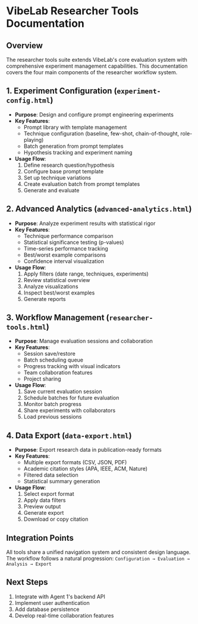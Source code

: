 # VibeLab Researcher Tools Documentation

## Overview
The researcher tools suite extends VibeLab's core evaluation system with comprehensive experiment management capabilities. This documentation covers the four main components of the researcher workflow system.

## 1. Experiment Configuration (`experiment-config.html`)
- **Purpose**: Design and configure prompt engineering experiments
- **Key Features**:
  - Prompt library with template management
  - Technique configuration (baseline, few-shot, chain-of-thought, role-playing)
  - Batch generation from prompt templates
  - Hypothesis tracking and experiment naming
- **Usage Flow**:
  1. Define research question/hypothesis
  2. Configure base prompt template
  3. Set up technique variations
  4. Create evaluation batch from prompt templates
  5. Generate and evaluate

## 2. Advanced Analytics (`advanced-analytics.html`)
- **Purpose**: Analyze experiment results with statistical rigor
- **Key Features**:
  - Technique performance comparison
  - Statistical significance testing (p-values)
  - Time-series performance tracking
  - Best/worst example comparisons
  - Confidence interval visualization
- **Usage Flow**:
  1. Apply filters (date range, techniques, experiments)
  2. Review statistical overview
  3. Analyze visualizations
  4. Inspect best/worst examples
  5. Generate reports

## 3. Workflow Management (`researcher-tools.html`)
- **Purpose**: Manage evaluation sessions and collaboration
- **Key Features**:
  - Session save/restore
  - Batch scheduling queue
  - Progress tracking with visual indicators
  - Team collaboration features
  - Project sharing
- **Usage Flow**:
  1. Save current evaluation session
  2. Schedule batches for future evaluation
  3. Monitor batch progress
  4. Share experiments with collaborators
  5. Load previous sessions

## 4. Data Export (`data-export.html`)
- **Purpose**: Export research data in publication-ready formats
- **Key Features**:
  - Multiple export formats (CSV, JSON, PDF)
  - Academic citation styles (APA, IEEE, ACM, Nature)
  - Filtered data selection
  - Statistical summary generation
- **Usage Flow**:
  1. Select export format
  2. Apply data filters
  3. Preview output
  4. Generate export
  5. Download or copy citation

## Integration Points
All tools share a unified navigation system and consistent design language. The workflow follows a natural progression:
`Configuration → Evaluation → Analysis → Export`

## Next Steps
1. Integrate with Agent 1's backend API
2. Implement user authentication
3. Add database persistence
4. Develop real-time collaboration features
